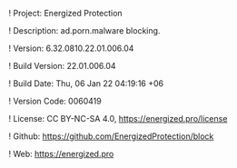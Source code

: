 ! Project: Energized Protection

! Description: ad.porn.malware blocking.

! Version: 6.32.0810.22.01.006.04

! Build Version: 22.01.006.04

! Build Date: Thu, 06 Jan 22 04:19:16 +06

! Version Code: 0060419

! License: CC BY-NC-SA 4.0, https://energized.pro/license

! Github: https://github.com/EnergizedProtection/block

! Web: https://energized.pro
